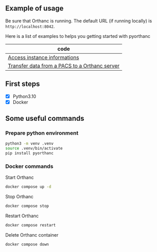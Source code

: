 Example of usage
----------------
Be sure that Orthanc is running. The default URL (if running locally) is `http://localhost:8042`.

Here is a list of examples to helps you getting started with pyorthanc

| code                                                                                                            | 
|-----------------------------------------------------------------------------------------------------------------|
| [Access instance informations](https://github.com/ylemarechal/pyorthanc/tree/main/examples/access_informations) |
| [Transfer data from a PACS to a Orthanc server](https://github.com/ylemarechal/dicom-transfer)                  |

## First steps

- [x] Python3.10
- [x] Docker

## Some useful commands

### Prepare python environment
```bash
python3 -m venv .venv
source .venv/bin/activate
pip install pyorthanc
```


### Docker commands
Start Orthanc
```bash
docker compose up -d
```
Stop Orthanc
```bash
docker compose stop
```
Restart Orthanc
```bash
docker compose restart
```
Delete Orthanc container
```bash
docker compose down
```